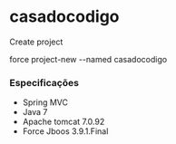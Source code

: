 # casadocodigo


Create project 

force project-new --named casadocodigo

<h3>Especificações</h3>
<ul>
	<li>Spring MVC</li>
	<li>Java 7</li>
	<li>Apache tomcat 7.0.92</li>
	<li>Force Jboos 3.9.1.Final</li>
</ul>
